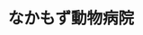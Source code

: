---
title: なかもず動物病院
description: なかもず駅から徒歩２分、年中無休で診療しています。地域の皆様に信頼される獣医療を目指し、心のこもった診察と、丁寧な説明・治療を行います。特に整形・神経外科、腫瘍・軟部外科に力を入れています。
city: 堺市
info:
  director: 寺前 泰介
  open: 2019年
  staff: 獣医師2名、看護師2名
  animals: 犬、猫
  features: 地域のかかりつけ医として「それぞれのご家庭にとって最良の医療」を提供できるよう努めております。
contact:
  address: 〒591-8023　大阪府堺市北区中百舌鳥町5-711
  mail: nakamozuah@gmail.com
  fax: ""
  tel: 072-350-5831
recruit:
  date: May 12, 2020 5:13 PM
---